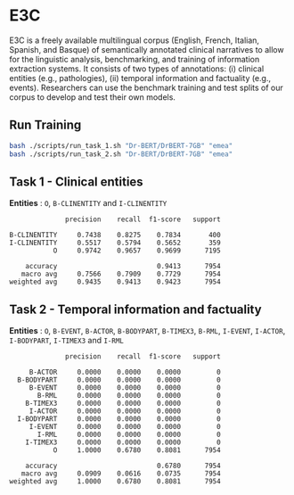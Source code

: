 # E3C

E3C is a freely available multilingual corpus (English, French, Italian, Spanish, and Basque) of semantically annotated clinical narratives to allow for the linguistic analysis, benchmarking, and training of information extraction systems. It consists of two types of annotations: (i) clinical entities (e.g., pathologies), (ii) temporal information and factuality (e.g., events). Researchers can use the benchmark training and test splits of our corpus to develop and test their own models.

## Run Training

```bash
bash ./scripts/run_task_1.sh "Dr-BERT/DrBERT-7GB" "emea"
bash ./scripts/run_task_2.sh "Dr-BERT/DrBERT-7GB" "emea"
```

## Task 1 - Clinical entities

**Entities** : `O`, `B-CLINENTITY` and `I-CLINENTITY`

```plain
              precision    recall  f1-score   support

B-CLINENTITY     0.7438    0.8275    0.7834       400
I-CLINENTITY     0.5517    0.5794    0.5652       359
           O     0.9742    0.9657    0.9699      7195

    accuracy                         0.9413      7954
   macro avg     0.7566    0.7909    0.7729      7954
weighted avg     0.9435    0.9413    0.9423      7954
```

## Task 2 - Temporal information and factuality

**Entities** : `O`, `B-EVENT`, `B-ACTOR`, `B-BODYPART`, `B-TIMEX3`, `B-RML`, `I-EVENT`, `I-ACTOR`, `I-BODYPART`, `I-TIMEX3` and `I-RML`

```plain
              precision    recall  f1-score   support

     B-ACTOR     0.0000    0.0000    0.0000         0
  B-BODYPART     0.0000    0.0000    0.0000         0
     B-EVENT     0.0000    0.0000    0.0000         0
       B-RML     0.0000    0.0000    0.0000         0
    B-TIMEX3     0.0000    0.0000    0.0000         0
     I-ACTOR     0.0000    0.0000    0.0000         0
  I-BODYPART     0.0000    0.0000    0.0000         0
     I-EVENT     0.0000    0.0000    0.0000         0
       I-RML     0.0000    0.0000    0.0000         0
    I-TIMEX3     0.0000    0.0000    0.0000         0
           O     1.0000    0.6780    0.8081      7954

    accuracy                         0.6780      7954
   macro avg     0.0909    0.0616    0.0735      7954
weighted avg     1.0000    0.6780    0.8081      7954
```
